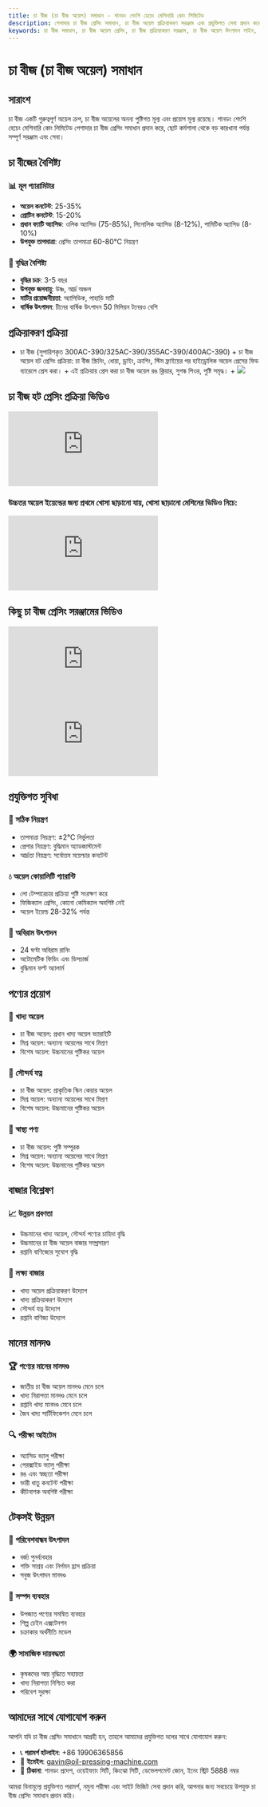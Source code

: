 ```yaml
---
title: চা বীজ (চা বীজ অয়েল) সমাধান - শানডং শেংশি হেচেং মেশিনারি কোং লিমিটেড
description: পেশাদার চা বীজ প্রেসিং সমাধান, চা বীজ অয়েল প্রক্রিয়াকরণ সরঞ্জাম এবং প্রযুক্তিগত সেবা প্রদান করে, অয়েল কনটেন্ট 25-35%, ওলিক অ্যাসিড সমৃদ্ধ, হট প্রেসিং প্রক্রিয়া ব্যবহার করে কোয়ালিটি নিশ্চিত করে, উচ্চমানের খাদ্য অয়েল এবং সৌন্দর্য পণ্যের চাহিদা পূরণ করে।
keywords: চা বীজ সমাধান, চা বীজ অয়েল প্রেসিং, চা বীজ প্রক্রিয়াকরণ সরঞ্জাম, চা বীজ অয়েল উৎপাদন লাইন, চা বীজ হট প্রেসিং প্রক্রিয়া, চা বীজ প্রেসিং মেশিন, চা বীজ অয়েল নিষ্কাশন, চা বীজ অয়েল প্রক্রিয়াকরণ, চা বীজ অয়েল প্রেসিং সরঞ্জাম, চা অয়েল, মাউন্টেন চা অয়েল
---
```


# চা বীজ (চা বীজ অয়েল) সমাধান

## সারাংশ

চা বীজ একটি গুরুত্বপূর্ণ অয়েল ক্রপ, চা বীজ অয়েলের অনন্য পুষ্টিগত মূল্য এবং প্রয়োগ মূল্য রয়েছে। শানডং শেংশি হেচেং মেশিনারি কোং লিমিটেড পেশাদার চা বীজ প্রেসিং সমাধান প্রদান করে, ছোট কর্মশালা থেকে বড় কারখানা পর্যন্ত সম্পূর্ণ সরঞ্জাম এবং সেবা।

## চা বীজের বৈশিষ্ট্য

### 📊 মূল প্যারামিটার
- **অয়েল কনটেন্ট**: 25-35%
- **প্রোটিন কনটেন্ট**: 15-20%
- **প্রধান ফ্যাটি অ্যাসিড**: ওলিক অ্যাসিড (75-85%), লিনোলিক অ্যাসিড (8-12%), পামিটিক অ্যাসিড (8-10%)
- **উপযুক্ত তাপমাত্রা**: প্রেসিং তাপমাত্রা 60-80℃ নিয়ন্ত্রণ

### 🌱 বৃদ্ধির বৈশিষ্ট্য
- **বৃদ্ধির চক্র**: 3-5 বছর
- **উপযুক্ত জলবায়ু**: উষ্ণ, আর্দ্র অঞ্চল
- **মাটির প্রয়োজনীয়তা**: অ্যাসিডিক, পাহাড়ি মাটি
- **বার্ষিক উৎপাদন**: চীনের বার্ষিক উৎপাদন 50 মিলিয়ন টনেরও বেশি

## প্রক্রিয়াকরণ প্রক্রিয়া

+ চা বীজ (সুপারিশকৃত 300AC-390/325AC-390/355AC-390/400AC-390)
        + চা বীজ অয়েল হট প্রেসিং প্রক্রিয়া: চা বীজ স্ক্রিনিং, ধোয়া, ড্রাইং, ক্রাশিং, স্টিম ফ্রাইয়ের পর হাইড্রোলিক অয়েল প্রেসের ফিড ব্যারেলে প্রেস করা।
        + এই প্রক্রিয়ায় প্রেস করা চা বীজ অয়েল রঙ ক্লিয়ার, সুগন্ধ পিওর, পুষ্টি সমৃদ্ধ।
        + ![](/images/茶籽热榨工艺.png)

## চা বীজ হট প্রেসিং প্রক্রিয়া ভিডিও
<div class="video-container">
  <iframe src="https://www.youtube.com/embed/s5h70JVB46Q" frameborder="0" allow="accelerometer; autoplay; clipboard-write; encrypted-media; gyroscope; picture-in-picture" allowfullscreen></iframe>
</div>

### উচ্চতর অয়েল ইয়েল্ডের জন্য প্রথমে খোসা ছাড়ানো যায়, খোসা ছাড়ানো মেশিনের ভিডিও নিচে:

<div class="video-container">
  <iframe src="https://www.youtube.com/embed/Yz1FETcJv7I" frameborder="0" allow="accelerometer; autoplay; clipboard-write; encrypted-media; gyroscope; picture-in-picture" allowfullscreen></iframe>
</div>

## কিছু চা বীজ প্রেসিং সরঞ্জামের ভিডিও
<div class="video-container">
  <iframe src="https://www.youtube.com/embed/_6HHsTppNS4" frameborder="0" allow="accelerometer; autoplay; clipboard-write; encrypted-media; gyroscope; picture-in-picture" allowfullscreen></iframe>
</div>

<div class="video-container">
  <iframe src="https://www.youtube.com/embed/dedion7Oq20" frameborder="0" allow="accelerometer; autoplay; clipboard-write; encrypted-media; gyroscope; picture-in-picture" allowfullscreen></iframe>
</div>

## প্রযুক্তিগত সুবিধা

### 🎯 সঠিক নিয়ন্ত্রণ
- তাপমাত্রা নিয়ন্ত্রণ: ±2℃ নির্ভুলতা
- প্রেশার নিয়ন্ত্রণ: বুদ্ধিমান অ্যাডজাস্টমেন্ট
- আর্দ্রতা নিয়ন্ত্রণ: সর্বোত্তম ময়েশ্চার কনটেন্ট

### 💧 অয়েল কোয়ালিটি গ্যারান্টি
- লো টেম্পারেচার প্রক্রিয়া পুষ্টি সংরক্ষণ করে
- ফিজিক্যাল প্রেসিং, কোনো কেমিক্যাল অবশিষ্ট নেই
- অয়েল ইয়েল্ড 28-32% পর্যন্ত

### 🔄 অবিরাম উৎপাদন
- 24 ঘণ্টা অবিরাম রানিং
- অটোমেটিক ফিডিং এবং ডিসচার্জ
- বুদ্ধিমান ফল্ট অ্যালার্ম

## পণ্যের প্রয়োগ

### 🍳 খাদ্য অয়েল
- চা বীজ অয়েল: প্রধান খাদ্য অয়েল ভ্যারাইটি
- মিশ্র অয়েল: অন্যান্য অয়েলের সাথে মিশ্রণ
- বিশেষ অয়েল: উচ্চমানের পুষ্টিকর অয়েল

### 💄 সৌন্দর্য যত্ন
- চা বীজ অয়েল: প্রাকৃতিক স্কিন কেয়ার অয়েল
- মিশ্র অয়েল: অন্যান্য অয়েলের সাথে মিশ্রণ
- বিশেষ অয়েল: উচ্চমানের পুষ্টিকর অয়েল

### 💊 স্বাস্থ্য পণ্য
- চা বীজ অয়েল: পুষ্টি সম্পূরক
- মিশ্র অয়েল: অন্যান্য অয়েলের সাথে মিশ্রণ
- বিশেষ অয়েল: উচ্চমানের পুষ্টিকর অয়েল

## বাজার বিশ্লেষণ

### 📈 উন্নয়ন প্রবণতা
- উচ্চমানের খাদ্য অয়েল, সৌন্দর্য পণ্যের চাহিদা বৃদ্ধি
- উচ্চমানের চা বীজ অয়েল বাজার সম্প্রসারণ
- রপ্তানি বাণিজ্যের সুযোগ বৃদ্ধি

### 🎯 লক্ষ্য বাজার
- খাদ্য অয়েল প্রক্রিয়াকরণ উদ্যোগ
- খাদ্য প্রক্রিয়াকরণ উদ্যোগ
- সৌন্দর্য যত্ন উদ্যোগ
- রপ্তানি বাণিজ্য উদ্যোগ

## মানের মানদণ্ড

### 🏆 পণ্যের মানের মানদণ্ড
- জাতীয় চা বীজ অয়েল মানদণ্ড মেনে চলে
- খাদ্য নিরাপত্তা মানদণ্ড মেনে চলে
- রপ্তানি খাদ্য মানদণ্ড মেনে চলে
- জৈব খাদ্য সার্টিফিকেশন মেনে চলে

### 🔍 পরীক্ষা আইটেম
- অ্যাসিড ভ্যালু পরীক্ষা
- পেরক্সাইড ভ্যালু পরীক্ষা
- রঙ এবং স্বচ্ছতা পরীক্ষা
- ভারী ধাতু কনটেন্ট পরীক্ষা
- কীটনাশক অবশিষ্ট পরীক্ষা

## টেকসই উন্নয়ন

### 🌱 পরিবেশবান্ধব উৎপাদন
- বর্জ্য পুনর্ব্যবহার
- শক্তি সাশ্রয় এবং নির্গমন হ্রাস প্রক্রিয়া
- সবুজ উৎপাদন মানদণ্ড

### 🔄 সম্পদ ব্যবহার
- উপজাত পণ্যের সমন্বিত ব্যবহার
- শিল্প চেইন এক্সটেনশন
- চক্রাকার অর্থনীতি মডেল

### 🌍 সামাজিক দায়বদ্ধতা
- কৃষকদের আয় বৃদ্ধিতে সহায়তা
- খাদ্য নিরাপত্তা নিশ্চিত করা
- পরিবেশ সুরক্ষা

## আমাদের সাথে যোগাযোগ করুন

আপনি যদি চা বীজ প্রেসিং সমাধানে আগ্রহী হন, তাহলে আমাদের প্রযুক্তিগত দলের সাথে যোগাযোগ করুন:

- 📞 **পরামর্শ হটলাইন**: +86 19906365856
- 📧 **ইমেইল**: gavin@oil-pressing-machine.com
- 📍 **ঠিকানা**: শানডং প্রদেশ, ওয়েইফ্যাং সিটি, কিংঝো সিটি, ডেভেলপমেন্ট জোন, ইনেং স্ট্রিট 5888 নম্বর

আমরা বিনামূল্যে প্রযুক্তিগত পরামর্শ, নমুনা পরীক্ষা এবং সাইট ভিজিট সেবা প্রদান করি, আপনার জন্য সবচেয়ে উপযুক্ত চা বীজ প্রেসিং সমাধান প্রদান করি।